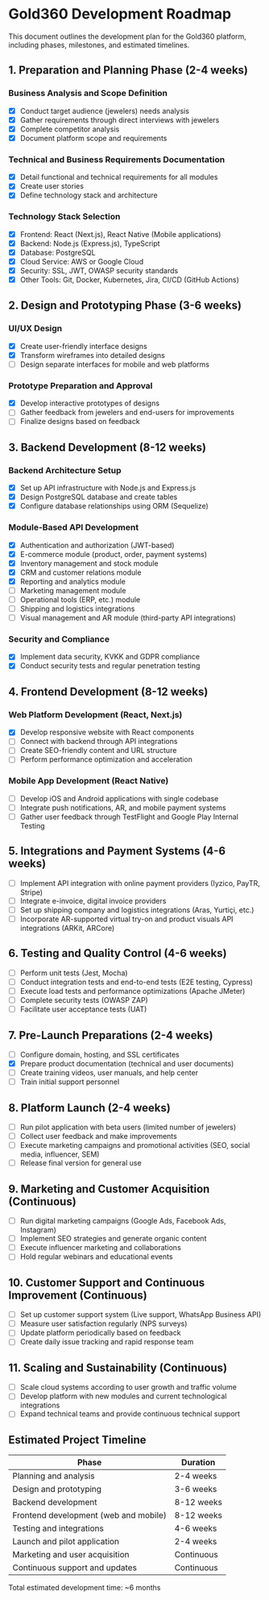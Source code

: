 # Gold360 Development Roadmap

This document outlines the development plan for the Gold360 platform, including phases, milestones, and estimated timelines.

## 1. Preparation and Planning Phase (2-4 weeks)

### Business Analysis and Scope Definition
- [x] Conduct target audience (jewelers) needs analysis
- [x] Gather requirements through direct interviews with jewelers
- [x] Complete competitor analysis
- [x] Document platform scope and requirements

### Technical and Business Requirements Documentation
- [x] Detail functional and technical requirements for all modules
- [x] Create user stories
- [x] Define technology stack and architecture

### Technology Stack Selection
- [x] Frontend: React (Next.js), React Native (Mobile applications)
- [x] Backend: Node.js (Express.js), TypeScript
- [x] Database: PostgreSQL
- [x] Cloud Service: AWS or Google Cloud
- [x] Security: SSL, JWT, OWASP security standards
- [x] Other Tools: Git, Docker, Kubernetes, Jira, CI/CD (GitHub Actions)

## 2. Design and Prototyping Phase (3-6 weeks)

### UI/UX Design
- [x] Create user-friendly interface designs
- [x] Transform wireframes into detailed designs
- [ ] Design separate interfaces for mobile and web platforms

### Prototype Preparation and Approval
- [x] Develop interactive prototypes of designs
- [ ] Gather feedback from jewelers and end-users for improvements
- [ ] Finalize designs based on feedback

## 3. Backend Development (8-12 weeks)

### Backend Architecture Setup
- [x] Set up API infrastructure with Node.js and Express.js
- [x] Design PostgreSQL database and create tables
- [x] Configure database relationships using ORM (Sequelize)

### Module-Based API Development
- [x] Authentication and authorization (JWT-based)
- [x] E-commerce module (product, order, payment systems)
- [x] Inventory management and stock module
- [x] CRM and customer relations module
- [x] Reporting and analytics module
- [ ] Marketing management module
- [ ] Operational tools (ERP, etc.) module
- [ ] Shipping and logistics integrations
- [ ] Visual management and AR module (third-party API integrations)

### Security and Compliance
- [x] Implement data security, KVKK and GDPR compliance
- [x] Conduct security tests and regular penetration testing

## 4. Frontend Development (8-12 weeks)

### Web Platform Development (React, Next.js)
- [x] Develop responsive website with React components
- [ ] Connect with backend through API integrations
- [ ] Create SEO-friendly content and URL structure
- [ ] Perform performance optimization and acceleration

### Mobile App Development (React Native)
- [ ] Develop iOS and Android applications with single codebase
- [ ] Integrate push notifications, AR, and mobile payment systems
- [ ] Gather user feedback through TestFlight and Google Play Internal Testing

## 5. Integrations and Payment Systems (4-6 weeks)

- [ ] Implement API integration with online payment providers (Iyzico, PayTR, Stripe)
- [ ] Integrate e-invoice, digital invoice providers
- [ ] Set up shipping company and logistics integrations (Aras, Yurtiçi, etc.)
- [ ] Incorporate AR-supported virtual try-on and product visuals API integrations (ARKit, ARCore)

## 6. Testing and Quality Control (4-6 weeks)

- [ ] Perform unit tests (Jest, Mocha)
- [ ] Conduct integration tests and end-to-end tests (E2E testing, Cypress)
- [ ] Execute load tests and performance optimizations (Apache JMeter)
- [ ] Complete security tests (OWASP ZAP)
- [ ] Facilitate user acceptance tests (UAT)

## 7. Pre-Launch Preparations (2-4 weeks)

- [ ] Configure domain, hosting, and SSL certificates
- [x] Prepare product documentation (technical and user documents)
- [ ] Create training videos, user manuals, and help center
- [ ] Train initial support personnel

## 8. Platform Launch (2-4 weeks)

- [ ] Run pilot application with beta users (limited number of jewelers)
- [ ] Collect user feedback and make improvements
- [ ] Execute marketing campaigns and promotional activities (SEO, social media, influencer, SEM)
- [ ] Release final version for general use

## 9. Marketing and Customer Acquisition (Continuous)

- [ ] Run digital marketing campaigns (Google Ads, Facebook Ads, Instagram)
- [ ] Implement SEO strategies and generate organic content
- [ ] Execute influencer marketing and collaborations
- [ ] Hold regular webinars and educational events

## 10. Customer Support and Continuous Improvement (Continuous)

- [ ] Set up customer support system (Live support, WhatsApp Business API)
- [ ] Measure user satisfaction regularly (NPS surveys)
- [ ] Update platform periodically based on feedback
- [ ] Create daily issue tracking and rapid response team

## 11. Scaling and Sustainability (Continuous)

- [ ] Scale cloud systems according to user growth and traffic volume
- [ ] Develop platform with new modules and current technological integrations
- [ ] Expand technical teams and provide continuous technical support

## Estimated Project Timeline

| Phase | Duration |
| ----- | -------- |
| Planning and analysis | 2-4 weeks |
| Design and prototyping | 3-6 weeks |
| Backend development | 8-12 weeks |
| Frontend development (web and mobile) | 8-12 weeks |
| Testing and integrations | 4-6 weeks |
| Launch and pilot application | 2-4 weeks |
| Marketing and user acquisition | Continuous |
| Continuous support and updates | Continuous |

Total estimated development time: ~6 months 